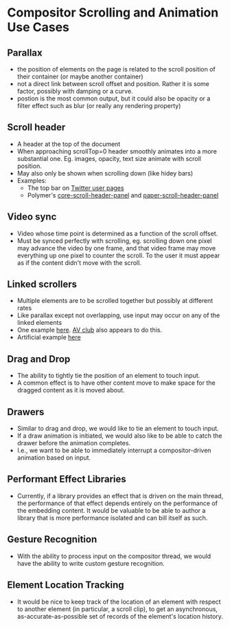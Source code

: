 # Compositor Scrolling and Animation Use Cases

Parallax
-----
- the position of elements on the page is related to the scroll position of their container (or maybe another container)
- not a direct link between scroll offset and position. Rather it is some factor, possibly with damping or a curve.
- postion is the most common output, but it could also be opacity or a filter effect such as blur (or really any rendering property)

Scroll header
----
- A header at the top of the document
- When approaching scrollTop=0 header smoothly animates into a more substantial one. Eg. images, opacity, text size animate with scroll position.
- May also only be shown when scrolling down (like hidey bars)
- Examples:
  - The top bar on [Twitter user pages](https://twitter.com/LEGO_Group)
  - Polymer's [core-scroll-header-panel](http://polymer.github.io/core-scroll-header-panel/components/core-scroll-header-panel/demos/demo9.html) and [paper-scroll-header-panel](https://elements.polymer-project.org/elements/paper-scroll-header-panel?view=demo:demo/index.html)

Video sync
-----
- Video whose time point is determined as a function of the scroll offset.
- Must be synced perfectly with scrolling, eg. scrolling down one pixel may advance the video by one frame, and that video frame may move everything up one pixel to counter the scroll.  To the user it must appear as if the content didn't move with the scroll.

Linked scrollers
-----
- Multiple elements are to be scrolled together but possibly at different rates
- Like parallax except not overlapping, use input may occur on any of the linked elements
- One example [here](http://stackoverflow.com/questions/19786080/how-to-synchronize-scroll-between-two-elements-with-different-height).  [AV club](http://www.avclub.com/review/weeknd-navigates-trippy-perception-and-pop-reality-224412) also appears to do this.
- Artificial example [here](http://fiddle.jshell.net/kunknown/VVaEq/2/show/)

Drag and Drop
-----
- The ability to tightly tie the position of an element to touch input.
- A common effect is to have other content move to make space for the dragged content as it is moved about.

Drawers
-----
- Similar to drag and drop, we would like to tie an element to touch input.
- If a draw animation is initiated, we would also like to be able to catch the drawer before the animation completes.
- I.e., we want to be able to immediately interrupt a compositor-driven animation based on input.

Performant Effect Libraries
-----
- Currently, if a library provides an effect that is driven on the main thread, the performance of that effect depends entirely on the performance of the embedding content. It would be valuable to be able to author a library that is more performance isolated and can bill itself as such.

Gesture Recognition
-----
- With the ability to process input on the compositor thread, we would have the ability to write custom gesture recognition.

Element Location Tracking
-----
- It would be nice to keep track of the location of an element with respect to another element (in particular, a scroll clip), to get an asynchronous, as-accurate-as-possible set of records of the element's location history.
 

